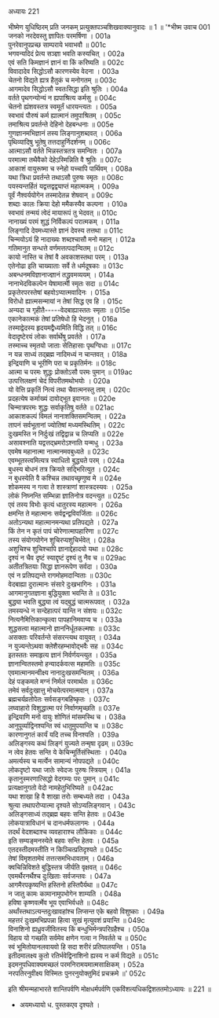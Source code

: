 अध्यायः 221

भीष्मेण युधिष्ठिरम् प्रति जनकम् प्रत्युक्तपञ्चशिखवाक्यानुवादः ॥ 1 ॥
\'*भीष्म उवाच 	001  
जनको नरदेवस्तु ज्ञापितः परमर्षिणा ।	001a  
पुनरेवानुपप्रच्छ साम्पराये भवाभवौ ॥	001c  
भगवन्यदिदं प्रेत्य सञ्ज्ञा भवति कस्यचित् ।	002a  
एवं सति किमज्ञानं ज्ञानं वा किं करिष्यति ॥	002c  
विवादादेव सिद्धोऽसौ कारणस्येव वेदना ।	003a  
चेतनो विद्यते ह्यत्र हैतुकं च मनोगतम् ॥	003c  
आगमादेव सिद्धोऽसौ स्वतःसिद्धा इति श्रुतिः ।	004a  
वर्तते पृथगन्योन्यं न ह्यपाश्रित्य कर्मसु ॥	004c  
चेतनो ह्यंशवस्तत्र स्वमूर्तं धारयन्त्यतः ।	005a  
स्वभावं पौरुषं कर्म ह्यात्मानं तमुपाश्रितम् ।	005c  
तमाश्रित्य प्रवर्तन्ते देहिनो देहबन्धनाः ॥	005e  
गुणज्ञानमभिज्ञानं तस्य लिङ्गानुशब्दवत् ।	006a  
पृथिव्यादिषु भूतेषु तत्तदाहुर्निदर्शनम् ॥	006c  
आत्माऽसौ वर्तते भिन्नस्तत्रतत्र समन्वितः ।	007a  
परमात्मा तथैवैको देहेऽस्मिन्निति वै श्रुतिः ॥	007c  
आकाशं वायुरूष्मा च स्नेहो यच्चापि पार्थिवम् ।	008a  
यथा त्रिधा प्रवर्तन्ते तथाऽसौ पुरुषः स्मृतः ॥	008c  
पयस्यन्तर्हितं यद्वत्तद्वद्व्याप्तं महात्मकम् ।	009a  
पूर्वं नैश्वर्ययोगेन तस्मादेतन्न शेषवान् ॥	009c  
शब्दाः कालः क्रिया देहो ममैकस्यैव कल्पना ।	010a  
स्वभावं तन्मयं त्वेदं मायारूपं तु भेदवत् ॥	010c  
नानाख्यं परमं शुद्धं निर्विकल्पं परात्मकम् ।	011a  
लिङ्गादि देवमध्यास्ते ज्ञानं देवस्य तत्तथा ॥	011c  
चिन्मयोऽयं हि नादाख्यः शब्दश्चासौ मनो महान् ।	012a  
गतिमानुत सन्धत्ते वर्णमत्तत्पदान्वितम् ॥	012c  
कायो नास्ति च तेषां वै अवकाशस्तथा परम् ।	013a  
एतेनोढा इति चाख्याताः सर्वे ते धर्मदूषकाः ॥	013c  
अबन्धनमविज्ञानाज्ज्ञानं तद्ध्रुवमव्ययम् ।	014a  
नानाभेदविकल्पेन येषामात्मा स्मृतः सदा ॥	014c  
प्रकृतेरपरस्तेषां बहवोऽप्यात्मवादिनः ।	015a  
विरोधो ह्यात्मसन्मायां न तेषां सिद्ध एव हि ।	015c  
अन्यदा च गृहीतै-----वेदबाह्यास्ततः स्मृताः ॥	015e  
एकानेकात्मकं तेषां प्रतिषेधो हि भेदनुत् ।	016a  
तस्माद्वेदस्य हृदयमद्वैध्यमिति विद्धि तत् ॥	016c  
वेदादृष्टेरयं लोकः सर्वार्थेषु प्रवर्तते ।	017a  
तस्माच्च स्मृतयो जाताः सेतिहासाः पृथग्विधाः ॥	017c  
न यन्न साध्यं तद्ब्रह्म नादिमध्यं न चान्तवत् ।	018a  
इन्द्रियाणि च भूरीणि परा च प्रकृतिर्मनः ॥	018c  
आत्मा च परमः शुद्धः प्रोक्तोऽसौ परमः पुमान् ॥	019ac  
उत्पत्तिलक्षणं चेदं विपरीतमथोभयोः ।	020a  
यो वेत्ति प्रकृतिं नित्यं तथा चैवात्मनस्तु ताम् ।	020c  
प्रदहत्येष कर्माख्यं दावोद्भूत इवानलः ॥	020e  
चिन्मात्रपरमः शुद्धः सर्वाकृतिषु वर्तते ॥	021ac  
आकाशकल्पं विमलं नानाशक्तिसमन्वितम् ।	022a  
तापनं सर्वभूतानां ज्योतिषां मध्यमस्थितिम् ।	022c  
दुःखमस्ति न निर्दुःखं तद्विद्वान्न च लिप्यति ॥	022e  
असावश्नाति यद्वत्तद्भ्रमरोऽश्नाति यन्मधु ।	023a  
एवमेष महानात्मा नात्मानमवबुध्यते ॥	023c  
एवम्भूतस्त्वमित्यत्र स्वाधितो बुद्ध्यते परम् ।	024a  
बुधस्य बोधनं तत्र क्रियते सद्भिरित्युत ।	024c  
न बुधस्येति वै कश्चिन्न तथावच्छृणुष्व मे ॥	024e  
शोकमस्य न गत्वा ते शास्त्राणां शास्त्रदस्यवः ।	025a  
लोकं निघ्नन्ति सम्भिन्ना ज्ञातिनोत्र वदन्त्युत ॥	025c  
एवं तस्य विभोः कृत्यं धातुरस्य महात्मनः ।	026a  
क्षमन्ति ते महात्मानः सर्वद्वन्द्वविवर्जिताः ॥	026c  
अतोऽन्यथा महात्मानमन्यथा प्रतिपद्यते ।	027a  
किं तेन न कृतं पापं चोरेणात्मापहारिणा ॥	027c  
तस्य संयोगयोगेन शुचिरप्यशुचिर्भवेत् ।	028a  
अशुचिश्च शुचिश्चापि ज्ञानाद्देहादयो यथा ॥	028c  
दृश्यं न चैव दृष्टं स्याद्दृष्टं दृश्यं तु नैव च ॥	029ac  
अतीतत्रितयाः सिद्धा ज्ञानरूपेण सर्वदा ।	030a  
एवं न प्रतिपद्यन्ते रागमोहमदान्विताः ॥	030c  
वेदबाह्या दुरात्मानः संसारे दुःखभागिनः ।	031a  
आगमानुगतज्ञाना बुद्धियुक्ता भवन्ति ते ॥	031c  
बुद्ध्या भवति बुद्ध्या त्वं यद्बुद्धं चात्मरूपवत् ।	032a  
तमस्यन्धे न सन्देहात्परं यान्ति न संशयः ॥	032c  
नित्यनैमित्तिकान्कृत्वा पापहानिमवाप्य च ।	033a  
शुद्धसत्वा महात्मानो ज्ञाननिर्धूतकल्मषाः ॥	033c  
असक्ताः परिवर्तन्ते संसरन्त्यथ वायुवत् ।	034a  
न युज्यन्तेऽथवा क्लेशैरहम्भावोद्भवैः सह ॥	034c  
इतस्ततः समाहृत्य ज्ञानं निर्वर्णयन्त्युत ।	035a  
ज्ञानान्वितस्तमो हन्यादर्कवत्स महामतिः ॥	035c  
एवमात्मानमन्वीक्ष्य नानादुःखसमन्वितम् ।	036a  
देहं पङ्कमले मग्नं निर्मलं परमार्थतः ॥	036c  
तमेवं सर्वदुःखात्तु मोचयेत्परमात्मवान् ।	037a  
ब्रह्मचर्यव्रतोपेतः सर्वसङ्गबहिष्कृतः ।	037c  
लघ्वाहारो विशुद्धात्मा परं निर्वाणमृच्छति ॥	037e  
इन्द्रियाणि मनो वायुः शोणितं मांसमस्थि च ।	038a  
आनुपूर्व्याद्विनश्यन्ति स्वं धातुमुपयान्ति च ॥	038c  
कारणानुगतं कार्यं यदि तच्च विनश्यति ।	039a  
अलिङ्गस्य कथं लिङ्गं युज्यते तन्मृषा दृढम् ॥	039c  
न त्वेव हेतवः सन्ति ये केचिन्मूर्तिसंस्थिताः ।	040a  
अमर्त्यस्य च मर्त्येन सामान्यं नोपपद्यते ॥	040c  
लोकदृष्टो यथा जातेः स्वेदजः पुरुषः स्त्रियाम् ।	041a  
कृतानुस्मरणात्सिद्धो वेदगम्यः परः पुमान् ॥	041c  
प्रत्यक्षानुगतो वेदो नामहेतुभिरिष्यते ॥	042ac  
यथा शाखा हि वै शाखा तरोः सम्बध्यते तदा ।	043a  
श्रुत्या तथापरोप्यात्मा दृश्यते सोऽप्यलिङ्गवान् ।	043c  
अलिङ्गसाध्यं तद्ब्रह्म बहवः सन्ति हेतवः ॥	043e  
लोकयात्राविधानं च दानधर्मफलागमः ।	044a  
तदर्थं वेदशब्दाश्च व्यवहाराश्च लौकिकाः ॥	044c  
इति सम्यङ्मनस्येते बहवः सन्ति हेतवः ।	045a  
एतदस्तीदमस्तीति न किञ्चित्प्रतिदृश्यते ॥	045c  
तेषां विमृशतामेवं तत्तत्समभिधावताम् ।	046a  
क्वचिन्निविशते बुद्धिस्तत्र जीर्यति वृक्षवत् ॥	046c  
एवमर्थैरनर्थैश्च दुःखिताः सर्वजन्तवः ।	047a  
आगमैरपकृष्यन्ति हस्तिनो हस्तिपैर्यथा ॥	047c  
न जातु कामः कामानामुपभोगेन शाम्यति ।	048a  
हविषा कृष्णवर्त्मेव भूय एवाभिर्वधते ॥	048c  
अर्थांस्तथाऽत्यन्तदुःखावहांश्च लिप्सन्त एके बहवो विशुष्काः ।	049a  
महत्तरं दुःखमभिप्रपन्ना हित्वा सुखं मृत्युवशं प्रयान्ति ॥	049c  
विनाशिनो ह्यध्रुवजीवितस्य किं बन्धुभिर्मन्त्रपरिग्रहैश्च ।	050a  
विहाय यो गच्छति सर्वमेव क्षणेन गत्वा न निवर्तते च ॥	050c  
स्वं भूमितोयानलवायवो हि सदा शरीरं प्रतिपालयन्ति ।	051a  
इतीदमालक्ष्य कुतो रतिर्भवेद्विनाशिनो ह्यस्य न कर्म विद्यते ॥	051c  
इदमनुपधिवाक्यमच्छलं परमनिरामयमात्मसाक्षिकम् ।	052a  
नरपतिरनुवीक्ष्य विस्मितः पुनरनुयोक्तुमिदं प्रचक्रमे ॥\' 	052c  

इति श्रीमन्महाभारते शान्तिपर्वणि मोक्षधर्मपर्वणि एकविंशत्यधिकद्विशततमोऽध्यायः ॥ 221 ॥

* अयमध्यायो ध. पुस्तकएव दृश्यते ।
